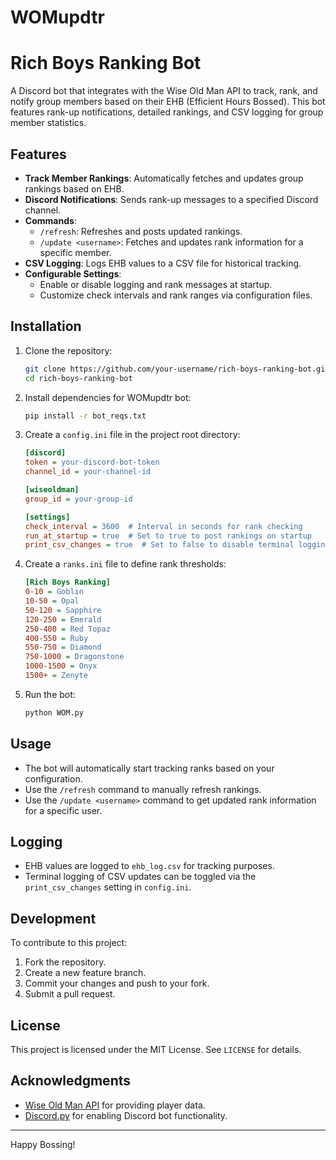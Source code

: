 # WOMupdtr
# Rich Boys Ranking Bot

A Discord bot that integrates with the Wise Old Man API to track, rank, and notify group members based on their EHB (Efficient Hours Bossed). This bot features rank-up notifications, detailed rankings, and CSV logging for group member statistics.

## Features
- **Track Member Rankings**: Automatically fetches and updates group rankings based on EHB.
- **Discord Notifications**: Sends rank-up messages to a specified Discord channel.
- **Commands**:
  - `/refresh`: Refreshes and posts updated rankings.
  - `/update <username>`: Fetches and updates rank information for a specific member.
- **CSV Logging**: Logs EHB values to a CSV file for historical tracking.
- **Configurable Settings**:
  - Enable or disable logging and rank messages at startup.
  - Customize check intervals and rank ranges via configuration files.

## Installation

1. Clone the repository:
   ```bash
   git clone https://github.com/your-username/rich-boys-ranking-bot.git
   cd rich-boys-ranking-bot
   ```

2. Install dependencies for WOMupdtr bot:
   ```bash
   pip install -r bot_reqs.txt
   ```

3. Create a `config.ini` file in the project root directory:
   ```ini
   [discord]
   token = your-discord-bot-token
   channel_id = your-channel-id

   [wiseoldman]
   group_id = your-group-id

   [settings]
   check_interval = 3600  # Interval in seconds for rank checking
   run_at_startup = true  # Set to true to post rankings on startup
   print_csv_changes = true  # Set to false to disable terminal logging of CSV updates
   ```

4. Create a `ranks.ini` file to define rank thresholds:
   ```ini
   [Rich Boys Ranking]
   0-10 = Goblin
   10-50 = Opal
   50-120 = Sapphire
   120-250 = Emerald
   250-400 = Red Topaz
   400-550 = Ruby
   550-750 = Diamond
   750-1000 = Dragonstone
   1000-1500 = Onyx
   1500+ = Zenyte
   ```

5. Run the bot:
   ```bash
   python WOM.py
   ```

## Usage
- The bot will automatically start tracking ranks based on your configuration.
- Use the `/refresh` command to manually refresh rankings.
- Use the `/update <username>` command to get updated rank information for a specific user.

## Logging
- EHB values are logged to `ehb_log.csv` for tracking purposes.
- Terminal logging of CSV updates can be toggled via the `print_csv_changes` setting in `config.ini`.

## Development

To contribute to this project:
1. Fork the repository.
2. Create a new feature branch.
3. Commit your changes and push to your fork.
4. Submit a pull request.

## License
This project is licensed under the MIT License. See `LICENSE` for details.

## Acknowledgments
- [Wise Old Man API](https://wiseoldman.net/) for providing player data.
- [Discord.py](https://discordpy.readthedocs.io/) for enabling Discord bot functionality.

---

Happy Bossing!
